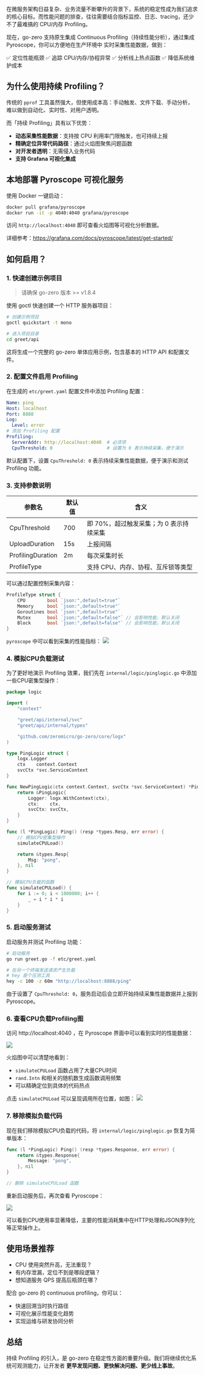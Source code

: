 在微服务架构日益复杂、业务流量不断攀升的背景下，系统的稳定性成为我们追求的核心目标。而性能问题的排查，往往需要结合指标监控、日志、tracing，还少不了最难搞的 CPU/内存 Profiling。

现在，go-zero 支持原生集成 Continuous Profiling（持续性能分析），通过集成 Pyroscope，你可以方便地在生产环境中 实时采集性能数据，做到：

✅ 定位性能瓶颈
✅ 追踪 CPU/内存/协程异常
✅ 分析线上热点函数
✅ 降低系统维护成本

## 为什么使用持续 Profiling？

传统的 `pprof` 工具虽然强大，但使用成本高：手动触发、文件下载、手动分析，难以做到自动化、实时性、对用户透明。

而「持续 Profiling」具有以下优势：
- **动态采集性能数据**：支持按 CPU 利用率门限触发，也可持续上报
- **精确定位异常代码路径**：通过火焰图聚焦问题函数
- **对开发者透明**：无需侵入业务代码
- **支持 Grafana 可视化集成**

## 本地部署 Pyroscope 可视化服务

使用 Docker 一键启动：

```bash
docker pull grafana/pyroscope
docker run -it -p 4040:4040 grafana/pyroscope
```

访问 `http://localhost:4040` 即可查看火焰图等可视化分析数据。

详细参考：https://grafana.com/docs/pyroscope/latest/get-started/

## 如何启用？

### 1. 快速创建示例项目

> 请确保 go-zero 版本 >= v1.8.4

使用 goctl 快速创建一个 HTTP 服务器项目：

```bash
# 创建示例项目
goctl quickstart -t mono

# 进入项目目录
cd greet/api
```

这将生成一个完整的 go-zero 单体应用示例，包含基本的 HTTP API 和配置文件。

### 2. 配置文件启用 Profiling

在生成的 `etc/greet.yaml` 配置文件中添加 Profiling 配置：

```yaml
Name: ping
Host: localhost
Port: 8888
Log:
  Level: error
# 添加 Profiling 配置
Profiling:
  ServerAddr: http://localhost:4040  # 必须项
  CpuThreshold: 0                    # 设置为 0 表示持续采集，便于演示
```

默认配置下，设置 `CpuThreshold: 0` 表示持续采集性能数据，便于演示和测试 Profiling 功能。

### 3. 支持参数说明

| 参数名 | 默认值 | 含义 |
|--------|---------|------|
| CpuThreshold | 700 | 即 70%，超过触发采集；为 0 表示持续采集 |
| UploadDuration | 15s | 上报间隔 |
| ProfilingDuration | 2m | 每次采集时长 |
| ProfileType | | 支持 CPU、内存、协程、互斥锁等类型 |

可以通过配置控制采集内容：

```go
ProfileType struct {
    CPU        bool `json:",default=true"`
    Memory     bool `json:",default=true"`
    Goroutines bool `json:",default=true"`
    Mutex      bool `json:",default=false"` // 会影响性能，默认关闭
    Block      bool `json:",default=false"` // 会影响性能，默认关闭
}
```

`pyroscope` 中可以看到采集的性能指标：
![](https://cdn.learnku.com/uploads/images/202506/11/73865/lZHny8citu.jpg!large)

### 4. 模拟CPU负载测试

为了更好地演示 Profiling 效果，我们先在 `internal/logic/pinglogic.go` 中添加一些CPU密集型操作：

```go
package logic

import (
	"context"

	"greet/api/internal/svc"
	"greet/api/internal/types"

	"github.com/zeromicro/go-zero/core/logx"
)

type PingLogic struct {
	logx.Logger
	ctx    context.Context
	svcCtx *svc.ServiceContext
}

func NewPingLogic(ctx context.Context, svcCtx *svc.ServiceContext) *PingLogic {
	return &PingLogic{
		Logger: logx.WithContext(ctx),
		ctx:    ctx,
		svcCtx: svcCtx,
	}
}

func (l *PingLogic) Ping() (resp *types.Resp, err error) {
	// 模拟CPU密集型操作
	simulateCPULoad()

	return &types.Resp{
		Msg: "pong",
	}, nil
}

// 模拟CPU负载的函数
func simulateCPULoad() {
	for i := 0; i < 1000000; i++ {
		_ = i * i * i
	}
}
```

### 5. 启动服务测试

启动服务并测试 Profiling 功能：

```bash
# 启动服务
go run greet.go -f etc/greet.yaml

# 在另一个终端发送请求产生负载
# hey 是个压测工具
hey -c 100 -z 60m "http://localhost:8888/ping"
```

由于设置了 `CpuThreshold: 0`，服务启动后会立即开始持续采集性能数据并上报到 Pyroscope。

### 6. 查看CPU负载Profiling图

访问 http://localhost:4040 ，在 Pyroscope 界面中可以看到实时的性能数据：

![](https://cdn.learnku.com/uploads/images/202506/11/73865/fTno1IUZcr.jpg!large)

火焰图中可以清楚地看到：
- `simulateCPULoad` 函数占用了大量CPU时间
- `rand.Intn` 和相关的随机数生成函数调用频繁
- 可以精确定位到具体的代码热点

点击 `simulateCPULoad` 可以呈现调用所在位置，如图：
![](https://cdn.learnku.com/uploads/images/202506/11/73865/wFripAotUx.jpg!large)

### 7. 移除模拟负载代码

现在我们移除模拟CPU负载的代码，将 `internal/logic/pinglogic.go` 恢复为简单版本：

```go
func (l *PingLogic) Ping() (resp *types.Response, err error) {
	return &types.Response{
		Message: "pong",
	}, nil
}

// 删除 simulateCPULoad 函数
```

重新启动服务后，再次查看 Pyroscope：

![](https://cdn.learnku.com/uploads/images/202506/11/73865/dmk51S21gs.jpg!large)

可以看到CPU使用率显著降低，主要的性能消耗集中在HTTP处理和JSON序列化等正常操作上。

## 使用场景推荐

- CPU 使用突然升高，无法重现？
- 有内存泄漏，定位不到是哪段逻辑？
- 想知道服务 QPS 提高后瓶颈在哪？

配合 go-zero 的 continuous profiling，你可以：
- 快速回溯当时执行路径
- 可视化展示性能变化趋势
- 实现运维与研发协同分析

## 总结

持续 Profiling 的引入，是 go-zero 在稳定性方面的重要升级。我们将继续优化系统可观测能力，让开发者 **更早发现问题、更快解决问题、更少线上事故**。

